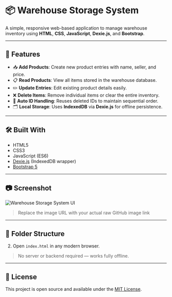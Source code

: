 
# 📦 Warehouse Storage System

A simple, responsive web-based application to manage warehouse inventory using **HTML**, **CSS**, **JavaScript**, **Dexie.js**, and **Bootstrap**.

---

## 🚀 Features

- 📥 **Add Products**: Create new product entries with name, seller, and price.
- 📋 **Read Products**: View all items stored in the warehouse database.
- ✏️ **Update Entries**: Edit existing product details easily.
- ❌ **Delete Items**: Remove individual items or clear the entire inventory.
- 🔄 **Auto ID Handling**: Reuses deleted IDs to maintain sequential order.
- 🗂️ **Local Storage**: Uses **IndexedDB** via **Dexie.js** for offline persistence.

---

## 🛠️ Built With

- HTML5
- CSS3
- JavaScript (ES6)
- [Dexie.js](https://dexie.org/) (IndexedDB wrapper)
- [Bootstrap 5](https://getbootstrap.com/)

---

## 📷 Screenshot

![Warehouse Storage System UI](https://raw.githubusercontent.com/your-username/your-repo-name/main/images/image.png)

> Replace the image URL with your actual raw GitHub image link

---

## 📂 Folder Structure


2. Open `index.html` in any modern browser.

> No server or backend required — works fully offline.

---

## 📌 License

This project is open source and available under the [MIT License](LICENSE).



